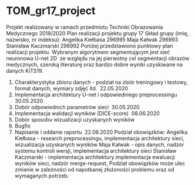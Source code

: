 # TOM_gr17_project

Projekt realizowany w ramach przedmiotu Techniki Obrazowania Medycznego 2019/2020
Plan realizacji projektu grupy 17
Skład grupy (imię, nazwisko, nr indeksu):
Angelika Kiełbasa 296995
Maja Kałwak 296993
Stanisław Kaczmarski 296992
Poniżej przedstawiono punktowy plan realizacji projektu. Wybranym algorytmem
segmentującym jest sieć neuronowa U-net 2D ​ ze względu na jej pierwotny cel segmentacji
obrazów medycznych, szeroką literaturę oraz bardzo dobre wyniki uzyskiwane na danych
KiTS19.
1. Charakterystyka zbioru danych - podział na zbiór treningowy i testowy, format
danych, wymiary zdjęć itd. ​ 22.05.2020
2. Implementacja architektury U-net i odpowiedniego preprocessingu ​ 30.05.2020
3. Dobór odpowiednich parametrów sieci ​ 30.05.2020
4. Implementacja walidacji wyników (DICE-score) ​ 08.06.2020
5. Dobór sposobu wizualizacji uzyskanych wyników
6. Bugfix
7. Napisanie i oddanie raportu ​ 22.06.2020
Podział obowiązków:
Angelika Kiełbasa - research preprocessingu, implementacja architektury sieci, wizualizacja
uzyskanych wyników
Maja Kałwak - opis danych, nadzór systemu kontroli wersji, implementacja architektury sieci
Stanisław Kaczmarski - implementacja architektury
implementacja ewaluacji wyników
sieci, nadzór merge-request,
Podział obowiązków może ulec zmianie w zależności od napotkanej złożoności problemu oraz
od wymaganych potrzeb.

